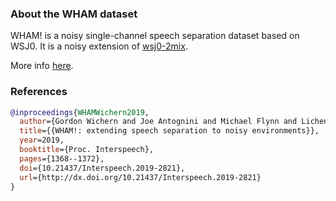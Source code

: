 ### About the WHAM dataset
WHAM! is a noisy single-channel speech separation dataset based on WSJ0. 
It is a noisy extension of [wsj0-2mix](./../wsj0-mix/).

More info [here](http://wham.whisper.ai/).

### References
```BibTex
@inproceedings{WHAMWichern2019,
  author={Gordon Wichern and Joe Antognini and Michael Flynn and Licheng Richard Zhu and Emmett McQuinn and Dwight Crow and Ethan Manilow and Jonathan Le Roux},
  title={{WHAM!: extending speech separation to noisy environments}},
  year=2019,
  booktitle={Proc. Interspeech},
  pages={1368--1372},
  doi={10.21437/Interspeech.2019-2821},
  url={http://dx.doi.org/10.21437/Interspeech.2019-2821}
}
```
